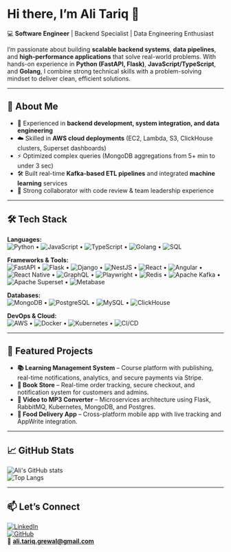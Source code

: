 # Hi there, I’m Ali Tariq 👋

💻 **Software Engineer** | Backend Specialist | Data Engineering Enthusiast  

I’m passionate about building **scalable backend systems**, **data pipelines**, and **high-performance applications** that solve real-world problems. With hands-on experience in **Python (FastAPI, Flask)**, **JavaScript/TypeScript**, and **Golang**, I combine strong technical skills with a problem-solving mindset to deliver clean, efficient solutions.  

---

## 🚀 About Me  
- 🎯 Experienced in **backend development, system integration, and data engineering**  
- ☁️ Skilled in **AWS cloud deployments** (EC2, Lambda, S3, ClickHouse clusters, Superset dashboards)  
- ⚡ Optimized complex queries (MongoDB aggregations from 5+ min to under 3 sec)  
- 🛠 Built real-time **Kafka-based ETL pipelines** and integrated **machine learning** services  
- 🤝 Strong collaborator with code review & team leadership experience  

---

## 🛠 Tech Stack  

**Languages:**  
![Python](https://img.shields.io/badge/Python-3776AB?logo=python&logoColor=white) • 
![JavaScript](https://img.shields.io/badge/JavaScript-F7DF1E?logo=javascript&logoColor=black) • 
![TypeScript](https://img.shields.io/badge/TypeScript-3178C6?logo=typescript&logoColor=white) • 
![Golang](https://img.shields.io/badge/Go-00ADD8?logo=go&logoColor=white) • 
![SQL](https://img.shields.io/badge/SQL-003B57?logo=postgresql&logoColor=white)  

**Frameworks & Tools:**  
![FastAPI](https://img.shields.io/badge/FastAPI-009688?logo=fastapi&logoColor=white) • 
![Flask](https://img.shields.io/badge/Flask-000000?logo=flask&logoColor=white) • 
![Django](https://img.shields.io/badge/Django-092E20?logo=django&logoColor=white) • 
![NestJS](https://img.shields.io/badge/NestJS-E0234E?logo=nestjs&logoColor=white) • 
![React](https://img.shields.io/badge/React-61DAFB?logo=react&logoColor=black) • 
![Angular](https://img.shields.io/badge/Angular-DD0031?logo=angular&logoColor=white) • 
![React Native](https://img.shields.io/badge/React_Native-61DAFB?logo=react&logoColor=black) • 
![GraphQL](https://img.shields.io/badge/GraphQL-E10098?logo=graphql&logoColor=white) • 
![Playwright](https://img.shields.io/badge/Playwright-2EAD33?logo=playwright&logoColor=white) • 
![Redis](https://img.shields.io/badge/Redis-DC382D?logo=redis&logoColor=white) • 
![Apache Kafka](https://img.shields.io/badge/Kafka-231F20?logo=apachekafka&logoColor=white) • 
![Apache Superset](https://img.shields.io/badge/Superset-1A73E8?logo=apache&logoColor=white) • 
![Metabase](https://img.shields.io/badge/Metabase-509EE3?logo=metabase&logoColor=white)  

**Databases:**  
![MongoDB](https://img.shields.io/badge/MongoDB-47A248?logo=mongodb&logoColor=white) • 
![PostgreSQL](https://img.shields.io/badge/PostgreSQL-4169E1?logo=postgresql&logoColor=white) • 
![MySQL](https://img.shields.io/badge/MySQL-4479A1?logo=mysql&logoColor=white) • 
![ClickHouse](https://img.shields.io/badge/ClickHouse-FFCC00?logo=clickhouse&logoColor=black)  

**DevOps & Cloud:**  
![AWS](https://img.shields.io/badge/AWS-232F3E?logo=amazonaws&logoColor=white) • 
![Docker](https://img.shields.io/badge/Docker-2496ED?logo=docker&logoColor=white) • 
![Kubernetes](https://img.shields.io/badge/Kubernetes-326CE5?logo=kubernetes&logoColor=white) • 
![CI/CD](https://img.shields.io/badge/CI%2FCD-555555?logo=githubactions&logoColor=white)  

---

## 📌 Featured Projects  

- **📚 Learning Management System** – Course platform with publishing, real-time notifications, analytics, and secure payments via Stripe.  
- **📖 Book Store** – Real-time order tracking, secure checkout, and notification system for customers and admins.  
- **🎵 Video to MP3 Converter** – Microservices architecture using Flask, RabbitMQ, Kubernetes, MongoDB, and Postgres.  
- **🍔 Food Delivery App** – Cross-platform mobile app with live tracking and AppWrite integration.  

---

## 📈 GitHub Stats  

![Ali's GitHub stats](https://github-readme-stats.vercel.app/api?username=DevByAli&show_icons=true&theme=tokyonight)  
![Top Langs](https://github-readme-stats.vercel.app/api/top-langs/?username=DevByAli&layout=compact&theme=tokyonight)  

---

## 📫 Let’s Connect  
[![LinkedIn](https://img.shields.io/badge/LinkedIn-Connect-blue)](https://linkedin.com/in/ali-tariq-grewal)  
[![GitHub](https://img.shields.io/badge/GitHub-Follow-black)](https://github.com/DevByAli)  
📧 **ali.tariq.grewal@gmail.com**
